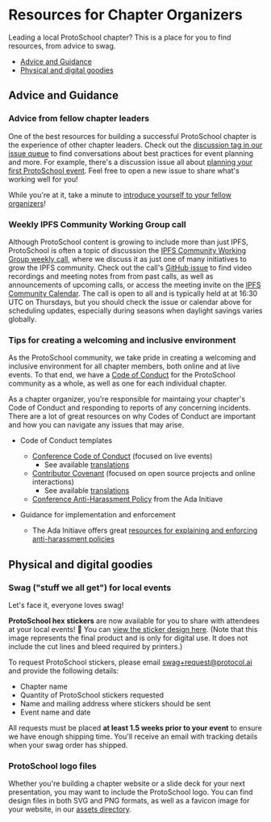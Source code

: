 # Resources for Chapter Organizers

Leading a local ProtoSchool chapter? This is a place for you to find resources, from advice to swag.
- [Advice and Guidance](#advice-and-guidance)
- [Physical and digital goodies](#physical-and-digital-goodies)

## Advice and Guidance

### Advice from fellow chapter leaders

One of the best resources for building a successful ProtoSchool chapter is the experience of other chapter leaders. Check out the [discussion tag in our issue queue](https://github.com/ProtoSchool/organizing/issues?q=is%3Aissue+is%3Aopen+label%3Adiscussion) to find conversations about best practices for event planning and more.  For example, there's a discussion issue all about [planning your first ProtoSchool event](https://github.com/ProtoSchool/organizing/issues/33). Feel free to open a new issue to share what's working well for you!

While you're at it, take a minute to [introduce yourself to your fellow organizers](https://github.com/ProtoSchool/organizing/issues/26)!

### Weekly IPFS Community Working Group call 

Although ProtoSchool content is growing to include more than just IPFS, ProtoSchool is often a topic of discussion the [IPFS Community Working Group weekly call](https://github.com/ipfs/community/issues/384), where we discuss it as just one of many initiatives to grow the IPFS community. Check out the call's [GitHub issue](https://github.com/ipfs/community/issues/384) to find video recordings and meeting notes from from past calls, as well as announcements of upcoming calls, or access the meeting invite on the [IPFS Community Calendar](https://calendar.google.com/calendar/embed?src=ipfs.io_eal36ugu5e75s207gfjcu0ae84@group.calendar.google.com&ctz=UTC). The call is open to all and is typically held at at 16:30 UTC on Thursdays, but you should check the issue or calendar above for scheduling updates, especially during seasons when daylight savings varies globally. 

### Tips for creating a welcoming and inclusive environment

As the ProtoSchool community, we take pride in creating a welcoming and inclusive environment for all chapter members, both online and at live events. To that end, we have a [Code of Conduct](https://github.com/protoschool/organizing/blob/master/CODE_OF_CONDUCT.md) for the ProtoSchool community as a whole, as well as one for each individual chapter.

As a chapter organizer, you're responsible for maintaing your chapter's Code of Conduct and responding to reports of any concerning incidents. There are a lot of great resources on why Codes of Conduct are important and how you can navigate any issues that may arise.

- Code of Conduct templates
  - [Conference Code of Conduct](http://confcodeofconduct.com/) (focused on live events)
    - See available [translations](https://github.com/confcodeofconduct/confcodeofconduct.com)
  - [Contributor Covenant](https://www.contributor-covenant.org/version/1/4/code-of-conduct) (focused on open source projects and online interactions)
    - See available [translations](https://www.contributor-covenant.org/translations)
  - [Conference Anti-Harassment Policy](http://geekfeminism.wikia.com/wiki/Conference_anti-harassment/Policy) from the Ada Initiave


- Guidance for implementation and enforcement
  - The Ada Initiave offers great [resources for explaining and enforcing anti-harassment policies](http://geekfeminism.wikia.com/wiki/Conference_anti-harassment/Policy_resources)

## Physical and digital goodies

### Swag ("stuff we all get") for local events

Let's face it, everyone loves swag!

**ProtoSchool hex stickers** are now available for you to share with attendees at your local events! 🎉 You can [view the sticker design here](/assets/swag/protoschool_sticker_digital_use_only.png). (Note that this image represents the final product and is only for digital use. It does not include the cut lines and bleed required by printers.)

To request ProtoSchool stickers, please email [swag+request@protocol.ai](mailto:swag+request@protocol.ai) and provide the following details:

- Chapter name
- Quantity of ProtoSchool stickers requested
- Name and mailing address where stickers should be sent
- Event name and date

All requests must be placed **at least 1.5 weeks prior to your event** to ensure we have enough shipping time. You'll receive an email with tracking details when your swag order has shipped. 

### ProtoSchool logo files

Whether you're building a chapter website or a slide deck for your next presentation, you may want to include the ProtoSchool logo. You can find design files in both SVG and PNG formats, as well as a favicon image for your website, in our [assets directory](/assets).
